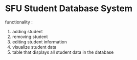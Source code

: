# SFU Student Database System 

functionality : 
1) adding student 
2) removing student
3) editing student information 
4) visualize student data 
5) table that displays all student data in the database



